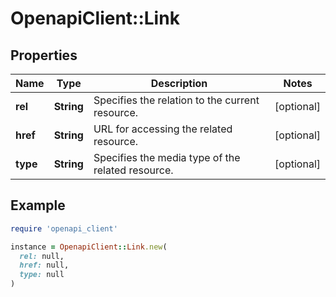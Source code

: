 # OpenapiClient::Link

## Properties

| Name | Type | Description | Notes |
| ---- | ---- | ----------- | ----- |
| **rel** | **String** | Specifies the relation to the current resource. | [optional] |
| **href** | **String** | URL for accessing the related resource. | [optional] |
| **type** | **String** | Specifies the media type of the related resource. | [optional] |

## Example

```ruby
require 'openapi_client'

instance = OpenapiClient::Link.new(
  rel: null,
  href: null,
  type: null
)
```

